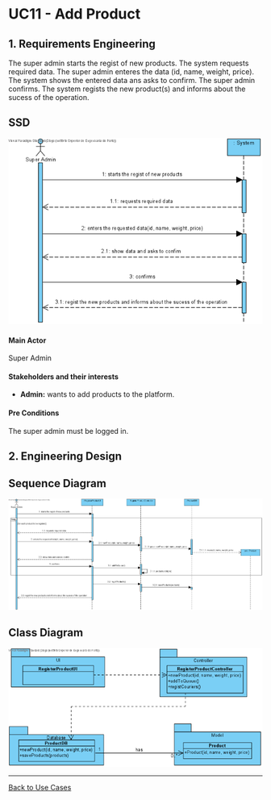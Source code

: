 # UC11 - Add Product

## 1. Requirements Engineering
The super admin starts the regist of new products. The system requests required data. The super admin enteres the data (id, name, weight, price). The system shows the entered data ans asks to confirm. The super admin confirms. The system regists the new product(s) and informs about the sucess of the operation.
## SSD
![UC11_SSD.png](UC11_SSD.png)

#### Main Actor

Super Admin

#### Stakeholders and their interests
* **Admin:** wants to add products to the platform.


#### Pre Conditions
The super admin must be logged in.

## 2. Engineering Design

## Sequence Diagram
![UC11_SD.png](UC11_SD.png)



## Class Diagram
![UC11_CD.png](UC11_CD.png)

____

[Back to Use Cases](../UseCases.md)